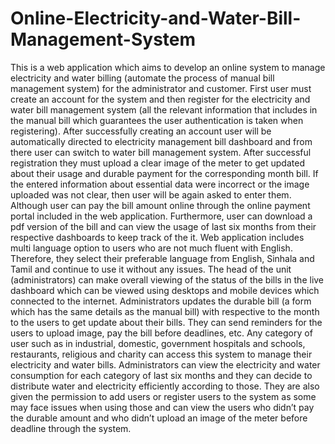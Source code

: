 # Online-Electricity-and-Water-Bill-Management-System
This is a web application which aims to develop an online system to manage electricity and water billing (automate the process of manual bill management system) for the administrator and customer.
First user must create an account for the system and then register for the electricity and water bill management system (all the relevant information that includes in the manual bill which guarantees the user authentication is taken when registering). After successfully creating an account user will be automatically directed to electricity management bill dashboard and from there user can switch to water bill management system. After successful registration they must upload a clear image of the meter to get updated about their usage and durable payment for the corresponding month bill. If the entered information about essential data were incorrect or the image uploaded was not clear, then user will be again asked to enter them. Although user can pay the bill amount online through the online payment portal included in the web application. Furthermore, user can download a pdf version of the bill and can view the usage of last six months from their respective dashboards to keep track of the it. Web application includes multi language option to users who are not much fluent with English. Therefore, they select their preferable language from English, Sinhala and Tamil and continue to use it without any issues. The head of the unit (administrators) can make overall viewing of the status of the bills in the live dashboard which can be viewed using desktops and mobile devices which connected to the internet. Administrators updates the durable bill (a form which has the same details as the manual bill) with respective to the month to the users to get update about their bills. 
They can send reminders for the users to upload image, pay the bill before deadlines, etc. Any category of user such as in industrial, domestic, government hospitals and schools, restaurants, religious and charity can access this system to manage their electricity and water bills. Administrators can view the electricity and water consumption for each category of last six months and they can decide to distribute water and electricity efficiently according to those. They are also given the permission to add users or register users to the system as some may face issues when using those and can view the users who didn’t pay the durable amount and who didn’t upload an image of the meter before deadline through the system.
